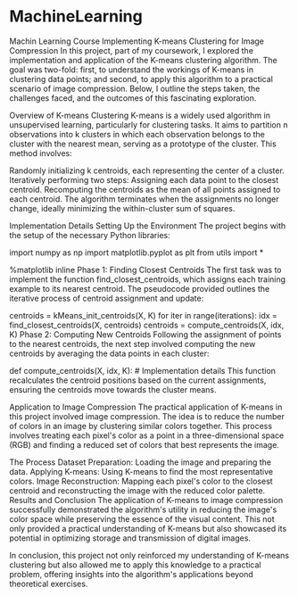 # MachineLearning
Machin Learning Course
Implementing K-means Clustering for Image Compression
In this project, part of my coursework, I explored the implementation and application of the K-means clustering algorithm. The goal was two-fold: first, to understand the workings of K-means in clustering data points; and second, to apply this algorithm to a practical scenario of image compression. Below, I outline the steps taken, the challenges faced, and the outcomes of this fascinating exploration.

Overview of K-means Clustering
K-means is a widely used algorithm in unsupervised learning, particularly for clustering tasks. It aims to partition n observations into k clusters in which each observation belongs to the cluster with the nearest mean, serving as a prototype of the cluster. This method involves:

Randomly initializing k centroids, each representing the center of a cluster.
Iteratively performing two steps:
Assigning each data point to the closest centroid.
Recomputing the centroids as the mean of all points assigned to each centroid.
The algorithm terminates when the assignments no longer change, ideally minimizing the within-cluster sum of squares.

Implementation Details
Setting Up the Environment
The project begins with the setup of the necessary Python libraries:

import numpy as np
import matplotlib.pyplot as plt
from utils import *

%matplotlib inline
Phase 1: Finding Closest Centroids
The first task was to implement the function find_closest_centroids, which assigns each training example to its nearest centroid. The pseudocode provided outlines the iterative process of centroid assignment and update:

centroids = kMeans_init_centroids(X, K)
for iter in range(iterations):
    idx = find_closest_centroids(X, centroids)
    centroids = compute_centroids(X, idx, K)
Phase 2: Computing New Centroids
Following the assignment of points to the nearest centroids, the next step involved computing the new centroids by averaging the data points in each cluster:

def compute_centroids(X, idx, K):
    # Implementation details
This function recalculates the centroid positions based on the current assignments, ensuring the centroids move towards the cluster means.

Application to Image Compression
The practical application of K-means in this project involved image compression. The idea is to reduce the number of colors in an image by clustering similar colors together. This process involves treating each pixel's color as a point in a three-dimensional space (RGB) and finding a reduced set of colors that best represents the image.

The Process
Dataset Preparation: Loading the image and preparing the data.
Applying K-means: Using K-means to find the most representative colors.
Image Reconstruction: Mapping each pixel's color to the closest centroid and reconstructing the image with the reduced color palette.
Results and Conclusion
The application of K-means to image compression successfully demonstrated the algorithm's utility in reducing the image's color space while preserving the essence of the visual content. This not only provided a practical understanding of K-means but also showcased its potential in optimizing storage and transmission of digital images.

In conclusion, this project not only reinforced my understanding of K-means clustering but also allowed me to apply this knowledge to a practical problem, offering insights into the algorithm's applications beyond theoretical exercises.
